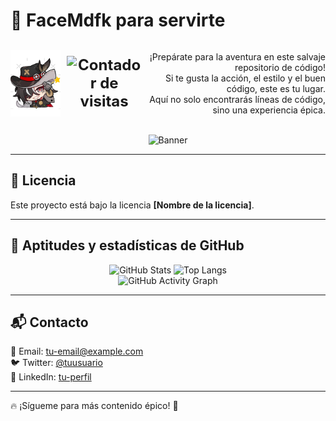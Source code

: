# 🍁 FaceMdfk para servirte  

<div align="center" style="display: flex; justify-content: space-between; align-items: center; width: 100%;">
  
  <!-- Imagen a la izquierda con el contador al lado -->
  <div style="display: flex; align-items: center;">
    <img src="bot.png" alt="Avatar" width="80">
    <span style="font-size: 24px; font-weight: bold; margin-left: 10px;">
      <img src="https://komarev.com/ghpvc/?username=FaceMdfk&style=flat-square&color=000000&label=" alt="Contador de visitas">
    </span>
  </div>
  
  <!-- Mensaje de bienvenida -->
  <div align="right">
    <p>¡Prepárate para la aventura en este salvaje repositorio de código!<br>
    Si te gusta la acción, el estilo y el buen código, este es tu lugar.<br>
    Aquí no solo encontrarás líneas de código, sino una experiencia épica.</p>
  </div>

</div>

<br>

<div align="center">
  <img src="some-boothill-gifs-v0-s34gs2v5zoqc1.gif" alt="Banner">
</div>

---

## 📄 Licencia  
Este proyecto está bajo la licencia **[Nombre de la licencia]**.  

---

## 🚀 Aptitudes y estadísticas de GitHub  

<div align="center">
  <img src="https://github-readme-stats.vercel.app/api?username=FaceMdfk&show_icons=true&theme=tokyonight" alt="GitHub Stats" />
  <img src="https://github-readme-stats.vercel.app/api/top-langs/?username=FaceMdfk&layout=compact&theme=tokyonight" alt="Top Langs" />
  <br>
  <img src="https://github-readme-activity-graph.vercel.app/graph?username=FaceMdfk&theme=react-dark" alt="GitHub Activity Graph" />
</div>

---

## 📬 Contacto  
📧 Email: [tu-email@example.com](mailto:tu-email@example.com)  
🐦 Twitter: [@tuusuario](https://twitter.com/tuusuario)  
💼 LinkedIn: [tu-perfil](https://linkedin.com/in/tuusuario)  

---

🔥 ¡Sígueme para más contenido épico! 🚀  
